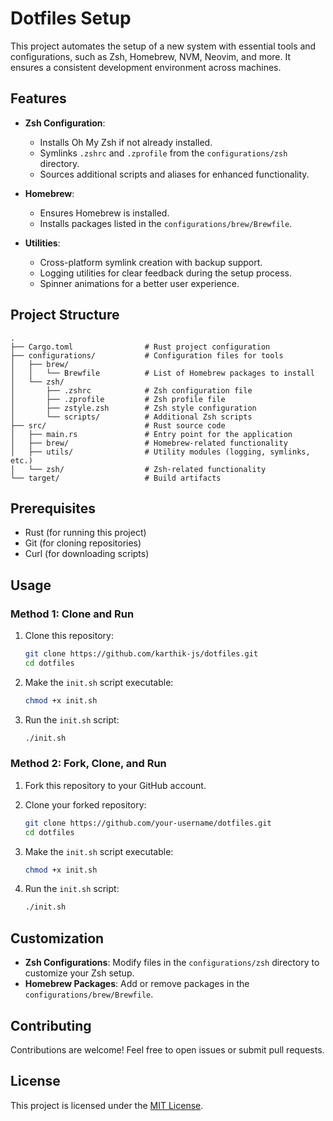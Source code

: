 # Dotfiles Setup

This project automates the setup of a new system with essential tools and configurations, such as Zsh, Homebrew, NVM, Neovim, and more. It ensures a consistent development environment across machines.

## Features

- **Zsh Configuration**:
  - Installs Oh My Zsh if not already installed.
  - Symlinks `.zshrc` and `.zprofile` from the `configurations/zsh` directory.
  - Sources additional scripts and aliases for enhanced functionality.

- **Homebrew**:
  - Ensures Homebrew is installed.
  - Installs packages listed in the `configurations/brew/Brewfile`.

- **Utilities**:
  - Cross-platform symlink creation with backup support.
  - Logging utilities for clear feedback during the setup process.
  - Spinner animations for a better user experience.

## Project Structure

```
.
├── Cargo.toml                # Rust project configuration
├── configurations/           # Configuration files for tools
│   ├── brew/
│   │   └── Brewfile          # List of Homebrew packages to install
│   └── zsh/
│       ├── .zshrc            # Zsh configuration file
│       ├── .zprofile         # Zsh profile file
│       ├── zstyle.zsh        # Zsh style configuration
│       └── scripts/          # Additional Zsh scripts
├── src/                      # Rust source code
│   ├── main.rs               # Entry point for the application
│   ├── brew/                 # Homebrew-related functionality
│   ├── utils/                # Utility modules (logging, symlinks, etc.)
│   └── zsh/                  # Zsh-related functionality
└── target/                   # Build artifacts
```

## Prerequisites

- Rust (for running this project)
- Git (for cloning repositories)
- Curl (for downloading scripts)

## Usage

### Method 1: Clone and Run

1. Clone this repository:
   ```bash
   git clone https://github.com/karthik-js/dotfiles.git
   cd dotfiles
   ```

2. Make the `init.sh` script executable:
   ```bash
   chmod +x init.sh
   ```

3. Run the `init.sh` script:
   ```bash
   ./init.sh
   ```

### Method 2: Fork, Clone, and Run

1. Fork this repository to your GitHub account.

2. Clone your forked repository:
   ```bash
   git clone https://github.com/your-username/dotfiles.git
   cd dotfiles
   ```

3. Make the `init.sh` script executable:
   ```bash
   chmod +x init.sh
   ```

4. Run the `init.sh` script:
   ```bash
   ./init.sh
   ```

## Customization

- **Zsh Configurations**: Modify files in the `configurations/zsh` directory to customize your Zsh setup.
- **Homebrew Packages**: Add or remove packages in the `configurations/brew/Brewfile`.

## Contributing

Contributions are welcome! Feel free to open issues or submit pull requests.

## License

This project is licensed under the [MIT License](LICENSE).